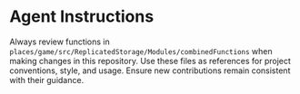 # Agent Instructions

Always review functions in `places/game/src/ReplicatedStorage/Modules/combinedFunctions` when making changes in this repository. Use these files as references for project conventions, style, and usage. Ensure new contributions remain consistent with their guidance.
